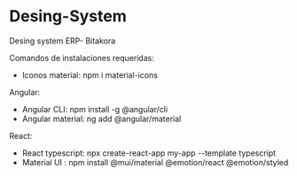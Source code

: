# Desing-System
Desing system ERP- Bitakora



Comandos de instalaciones requeridas:

- Iconos material: npm i material-icons

Angular:
- Angular CLI: npm install -g @angular/cli
- Angular material: ng add @angular/material

React:
- React typescript: npx create-react-app my-app --template typescript
- Material UI : npm install @mui/material @emotion/react @emotion/styled
